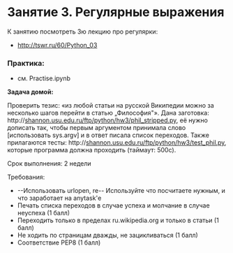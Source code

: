 # Занятие 3. Регулярные выражения

К занятию посмотреть 3ю лекцию про регулярки:
 * http://tswr.ru/60/Python_03

### Практика:
 * см. Practise.ipynb


**Задача домой:**

Проверить тезис: «из любой статьи на русской Википедии можно за несколько шагов перейти в статью „Философия&quot;». Дана заготовка: http://[shannon.usu.edu.ru/ftp/python/hw3/phil\_stripped.py](http://shannon.usu.edu.ru/ftp/python/hw3/phil_stripped.py), её нужно дописать так, чтобы первым аргументом принимала слово [использовать sys.argv] и в ответ писала список переходов. Также прилагаются тесты: http://[shannon.usu.edu.ru/ftp/python/hw3/test\_phil.py](http://shannon.usu.edu.ru/ftp/python/hw3/test_phil.py), которые программа должна проходить (таймаут: 500с).

Срок выполнения: 2 недели

Требования:

- --Использовать urlopen, re-- Используйте что посчитаете нужным, и что заработает на anytask'е
- Печать списка переходов в случае успеха и молчание в случае неуспеха (1 балл)
- Переходить только в пределах ru.wikipedia.org и только в статьи (1 балл)
- Не ходить по страницам дважды, не зацикливаться (1 балл)
- Соответствие PEP8 (1 балл)

